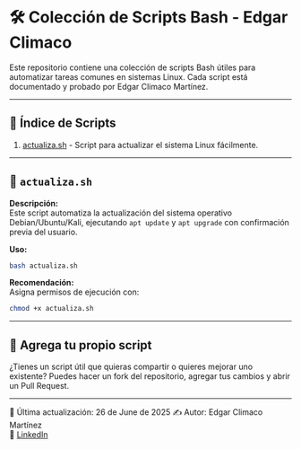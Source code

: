 # 🛠️ Colección de Scripts Bash - Edgar Climaco

Este repositorio contiene una colección de scripts Bash útiles para automatizar tareas comunes en sistemas Linux. Cada script está documentado y probado por Edgar Climaco Martínez.

---

## 📜 Índice de Scripts

1. [actualiza.sh](#actualizash) - Script para actualizar el sistema Linux fácilmente.

---

## 🔧 `actualiza.sh`

**Descripción:**  
Este script automatiza la actualización del sistema operativo Debian/Ubuntu/Kali, ejecutando `apt update` y `apt upgrade` con confirmación previa del usuario.

**Uso:**
```bash
bash actualiza.sh
```

**Recomendación:**  
Asigna permisos de ejecución con:
```bash
chmod +x actualiza.sh
```

---

## 🧩 Agrega tu propio script

¿Tienes un script útil que quieras compartir o quieres mejorar uno existente? Puedes hacer un fork del repositorio, agregar tus cambios y abrir un Pull Request.

---

📅 Última actualización: 26 de June de 2025
✍️ Autor: Edgar Climaco Martínez  
🔗 [LinkedIn](https://linkedin.com/in/edgar-climaco-3b9942185)

